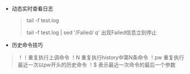 - 动态实时查看日志

  > tail -f test.log
  >
  > tail -f test.log | sed '/Failed/ q'  出现Failed信息立刻停止

- 历史命令技巧
> ！！重复执行上调命令
> ！N 重复执行history中第N条命令
> ！pw 重复执行最近一次以pw开头的历史命令
> ！$ 表示最近一次命令的最后一个参数


